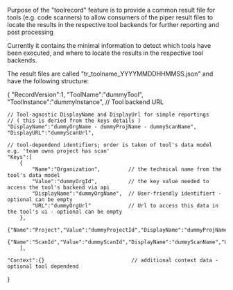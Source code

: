 Purpose of the "toolrecord" feature is to provide a common result file for tools (e.g. code scanners) to allow consumers of the piper result files to locate the results in the respective tool backends for further reporting and post processing

Currently it contains the minimal information to detect which tools have been executed, and where to locate the results in the respective tool backends.

The result files are called "tr_toolname_YYYYMMDDHHMMSS.json" and have the following structure:

{
    "RecordVersion":1,
    "ToolName":"dummyTool",
    "ToolInstance":"dummyInstance",   // Tool backend URL

    // Tool-agnostic DisplayName and DisplayUrl for simple reportings
    // ( this is deried from the keys details )
    "DisplayName":"dummyOrgName - dummyProjName - dummyScanName",
    "DisplayURL":"dummyScanUrl",

    // tool-dependend identifiers; order is taken of tool's data model e.g. 'team owns project has scan'
    "Keys":[
        {
            "Name":"Organization",         // the technical name from the tool's data model
            "Value":"dummyOrgId",          // the key value needed to access the tool's backend via api
            "DisplayName":"dummyOrgName",  // User-friendly identifiert - optional can be empty
            "URL":"dummyOrgUrl"            // Url to access this data in the tool's ui - optional can be empty
        },
        {"Name":"Project","Value":"dummyProjectId","DisplayName":"dummyProjName","Url":"dummyProjUrl"},
        {"Name":"ScanId","Value":"dummyScanId","DisplayName":"dummyScanName","Url":"dummyScanUrl"}
        ],

    "Context":{}                            // additional context data - optional tool dependend
}
